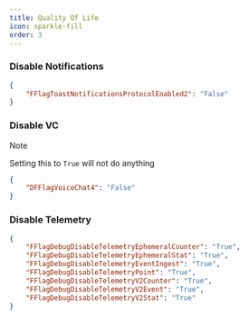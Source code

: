 ```yaml
---
title: Quality Of Life
icon: sparkle-fill
order: 3
---
```


### Disable Notifications
```json
{
    "FFlagToastNotificationsProtocolEnabled2": "False"
}
```
### Disable VC
> [!NOTE]
> Setting this to `True` will not do anything
```json
{
    "DFFlagVoiceChat4": "False"
}
```
### Disable Telemetry
```json
{
    "FFlagDebugDisableTelemetryEphemeralCounter": "True",
    "FFlagDebugDisableTelemetryEphemeralStat": "True",
    "FFlagDebugDisableTelemetryEventIngest": "True",
    "FFlagDebugDisableTelemetryPoint": "True",
    "FFlagDebugDisableTelemetryV2Counter": "True",
    "FFlagDebugDisableTelemetryV2Event": "True",
    "FFlagDebugDisableTelemetryV2Stat": "True"
}
```